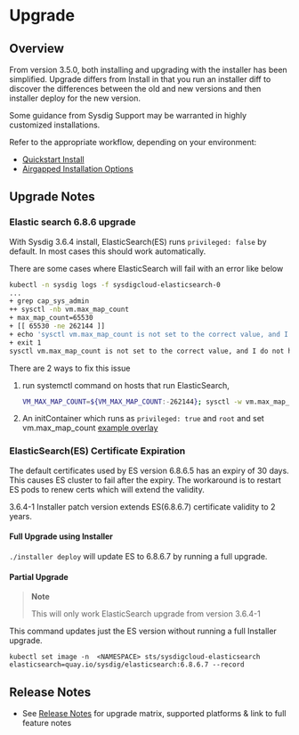 # Upgrade

## Overview

From version 3.5.0, both installing and upgrading with the installer has been simplified. Upgrade differs from Install in that you run an installer diff to discover the differences between the old and new versions and then installer deploy for the new version.

Some guidance from Sysdig Support may be warranted in highly customized installations. 

Refer to the appropriate workflow, depending on your environment:

  - [Quickstart Install](README.md#quickstart-install)
  - [Airgapped Installation Options](README.md#airgapped-installation-options)

## Upgrade Notes

### Elastic search 6.8.6 upgrade

With Sysdig 3.6.4 install, ElasticSearch(ES) runs `privileged: false` by default. In most cases this should work automatically.

There are some cases where ElasticSearch will fail with an error like below

```bash
kubectl -n sysdig logs -f sysdigcloud-elasticsearch-0
...
+ grep cap_sys_admin
++ sysctl -nb vm.max_map_count
+ max_map_count=65530
+ [[ 65530 -ne 262144 ]]
+ echo 'sysctl vm.max_map_count is not set to the correct value, and I do not have the privileges to set it!'
+ exit 1
sysctl vm.max_map_count is not set to the correct value, and I do not have the privileges to set it!
```

There are 2 ways to fix this issue

1. run systemctl command on hosts that run ElasticSearch,

    ```bash
    VM_MAX_MAP_COUNT=${VM_MAX_MAP_COUNT:-262144}; sysctl -w vm.max_map_count=${VM_MAX_MAP_COUNT}
    ```

2. An initContainer which runs as `privileged: true` and `root` and set vm.max_map_count [example overlay](examples/elasticsearch-init-vmmaxmapcount)

### ElasticSearch(ES) Certificate Expiration

The default certificates used by ES version 6.8.6.5 has an expiry of 30 days.
This causes ES cluster to fail after the expiry.
The workaround is to restart ES pods to renew certs which will extend the validity.

3.6.4-1 Installer patch version extends ES(6.8.6.7) certificate validity to 2 years.

#### Full Upgrade using Installer

`./installer deploy` will update ES to 6.8.6.7 by running a full upgrade.

#### Partial Upgrade

> **Note**
>
>This will only work ElasticSearch upgrade from version 3.6.4-1

This command updates just the ES version without running a full Installer upgrade.

 `kubectl set image -n  <NAMESPACE> sts/sysdigcloud-elasticsearch elasticsearch=quay.io/sysdig/elasticsearch:6.8.6.7 --record`

## Release Notes

- See [Release Notes](release_notes.md) for upgrade matrix, supported platforms & link to full feature notes
